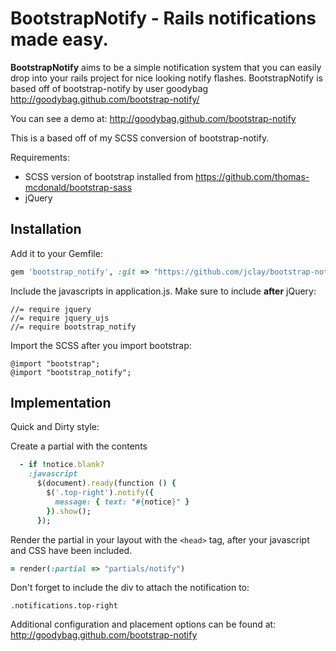 # BootstrapNotify - Rails notifications made easy.

**BootstrapNotify** aims to be a simple notification system that you can easily drop into your rails project for nice looking notify flashes. 
BootstrapNotify is based off of bootstrap-notify by user goodybag http://goodybag.github.com/bootstrap-notify/

You can see a demo at:
http://goodybag.github.com/bootstrap-notify

This is a based off of my SCSS conversion of bootstrap-notify.

Requirements: 
* SCSS version of bootstrap installed from https://github.com/thomas-mcdonald/bootstrap-sass
* jQuery

## Installation

Add it to your Gemfile:

```ruby
gem 'bootstrap_notify', :git => "https://github.com/jclay/bootstrap-notify-gem.git"
```

Include the javascripts in application.js. Make sure to include **after** jQuery:

```
//= require jquery
//= require jquery_ujs
//= require bootstrap_notify
```

Import the SCSS after you import bootstrap:

```
@import "bootstrap";
@import "bootstrap_notify";
```

## Implementation

Quick and Dirty style:

Create a partial with the contents

```ruby
  - if !notice.blank?
    :javascript
      $(document).ready(function () {
        $('.top-right').notify({
          message: { text: "#{notice}" }
        }).show();
      });
```
Render the partial in your layout with the `<head>` tag, after your javascript and CSS have been included.

```ruby
= render(:partial => "partials/notify")
```

Don't forget to include the div to attach the notification to:

```
.notifications.top-right
```

Additional configuration and placement options can be found at:
http://goodybag.github.com/bootstrap-notify

